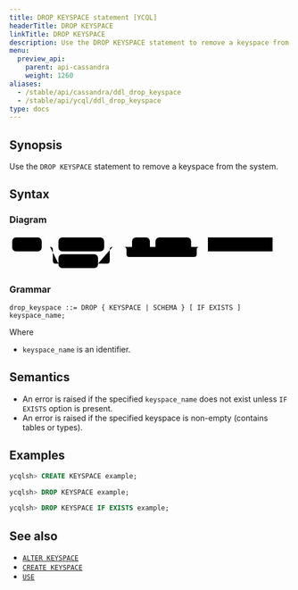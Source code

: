 ```yaml
---
title: DROP KEYSPACE statement [YCQL]
headerTitle: DROP KEYSPACE
linkTitle: DROP KEYSPACE
description: Use the DROP KEYSPACE statement to remove a keyspace from the system.
menu:
  preview_api:
    parent: api-cassandra
    weight: 1260
aliases:
  - /stable/api/cassandra/ddl_drop_keyspace
  - /stable/api/ycql/ddl_drop_keyspace
type: docs
---
```


## Synopsis

Use the `DROP KEYSPACE` statement to remove a keyspace from the system.

## Syntax

### Diagram

<svg class="rrdiagram" version="1.1" xmlns:xlink="http://www.w3.org/1999/xlink" xmlns="http://www.w3.org/2000/svg" width="477" height="65" viewbox="0 0 477 65"><path class="connector" d="M0 22h5m53 0h30m82 0h20m-117 0q5 0 5 5v20q0 5 5 5h5m71 0h16q5 0 5-5v-20q0-5 5-5m5 0h30m32 0h10m64 0h20m-141 0q5 0 5 5v8q0 5 5 5h116q5 0 5-5v-8q0-5 5-5m5 0h10m116 0h5"/><rect class="literal" x="5" y="5" width="53" height="25" rx="7"/><text class="text" x="15" y="22">DROP</text><rect class="literal" x="88" y="5" width="82" height="25" rx="7"/><text class="text" x="98" y="22">KEYSPACE</text><rect class="literal" x="88" y="35" width="71" height="25" rx="7"/><text class="text" x="98" y="52">SCHEMA</text><rect class="literal" x="220" y="5" width="32" height="25" rx="7"/><text class="text" x="230" y="22">IF</text><rect class="literal" x="262" y="5" width="64" height="25" rx="7"/><text class="text" x="272" y="22">EXISTS</text><a xlink:href="../grammar_diagrams#keyspace-name"><rect class="rule" x="356" y="5" width="116" height="25"/><text class="text" x="366" y="22">keyspace_name</text></a></svg>

### Grammar

```ebnf
drop_keyspace ::= DROP { KEYSPACE | SCHEMA } [ IF EXISTS ] keyspace_name;
```

Where

- `keyspace_name` is an identifier.

## Semantics

- An error is raised if the specified `keyspace_name` does not exist unless `IF EXISTS` option is present.
- An error is raised if the specified keyspace is non-empty (contains tables or types).

## Examples

```sql
ycqlsh> CREATE KEYSPACE example;
```

```sql
ycqlsh> DROP KEYSPACE example;
```

```sql
ycqlsh> DROP KEYSPACE IF EXISTS example;
```

## See also

- [`ALTER KEYSPACE`](../ddl_alter_keyspace)
- [`CREATE KEYSPACE`](../ddl_create_keyspace)
- [`USE`](../ddl_use)
